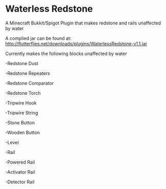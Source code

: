 # Waterless Redstone
A Minecraft Bukkit/Spigot Plugin that makes redstone and rails unaffected by water

A complied jar can be found at: http://flutterflies.net/downloads/plugins/WaterlessRedstone-v1.1.jar

Currently makes the following blocks unaffected by water

-Redstone Dust

-Redstone Repeaters

-Redstone Comparator

-Redstone Torch

-Tripwire Hook

-Tripwire String

-Stone Button

-Wooden Button

-Lever

-Rail

-Powered Rail

-Activator Rail

-Detector Rail